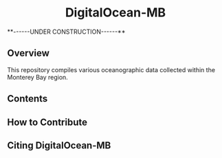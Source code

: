 <h1 align="center"> DigitalOcean-MB </h1>

<p align="center>
![GitHub](https://img.shields.io/badge/github-%23121011.svg?style=for-the-badge&logo=github&logoColor=white)
![Google Drive](https://img.shields.io/badge/Google%20Drive-4285F4?style=for-the-badge&logo=googledrive&logoColor=white)
</p>

<h1 align="center"> **------UNDER CONSTRUCTION------** </h1>

## Overview

This repository compiles various oceanographic data collected within the Monterey Bay region. 

## Contents

## How to Contribute

## Citing DigitalOcean-MB

